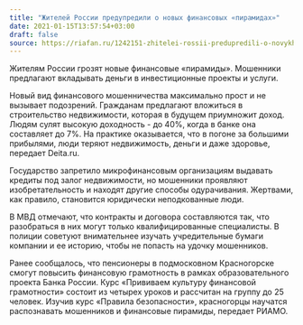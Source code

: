 ```yaml
---
title: "Жителей России предупредили о новых финансовых «пирамидах»"
date: 2021-01-15T13:57:54+03:00
draft: false
source: https://riafan.ru/1242151-zhitelei-rossii-predupredili-o-novykh-finansovykh-piramidakh
---
```


Жителям России грозят новые финансовые «пирамиды». Мошенники предлагают вкладывать деньги в инвестиционные проекты и услуги.

Новый вид финансового мошенничества максимально прост и не вызывает подозрений. Гражданам предлагают вложиться в строительство недвижимости, которая в будущем приумножит доход. Людям сулят высокую доходность - до 40%, когда в банке она составляет до 7%. На практике оказывается, что в погоне за большими прибылями, люди теряют недвижимость, деньги и даже здоровье, передает Deita.ru.

Государство запретило микрофинансовым организациям выдавать кредиты под залог недвижимости, но мошенники проявляют изобретательность и находят другие способы одурачивания. Жертвами, как правило, становится юридически неподкованные люди.

В МВД отмечают, что контракты и договора составляются так, что разобраться в них могут только квалифицированные специалисты. В полиции советуют внимательнее изучать учредительные бумаги компании и ее историю, чтобы не попасть на удочку мошенников.

Ранее сообщалось, что пенсионеры в подмосковном Красногорске смогут повысить финансовую грамотность в рамках образовательного проекта Банка России. Курс «Прививаем культуру финансовой грамотности» состоит из четырех уроков и рассчитан на группу до 25 человек. Изучив курс  «Правила безопасности», красногорцы научатся распознавать мошенников и финансовые пирамиды, передает РИАМО.